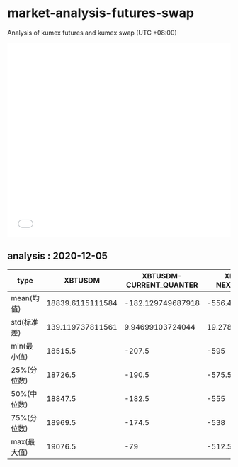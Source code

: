 # market-analysis-futures-swap
Analysis of kumex futures and kumex swap (UTC +08:00)

<iframe width="100%" height="440" src="./data.html" frameborder="no" border="0" scrolling="no"></iframe>

## analysis : 2020-12-05

type|XBTUSDM|XBTUSDM-CURRENT_QUANTER|XBTUSDM-NEXT_QUANTER|
---|---|---|---
mean(均值) | 18839.6115111584 | -182.129749687918 | -556.407826036674
std(标准差) | 139.119737811561 | 9.94699103724044 | 19.2789907071501
min(最小值) | 18515.5 | -207.5 | -595
25%(分位数) | 18726.5 | -190.5 | -575.5
50%(中位数) | 18847.5 | -182.5 | -555
75%(分位数) | 18969.5 | -174.5 | -538
max(最大值) | 19076.5 | -79 | -512.5

